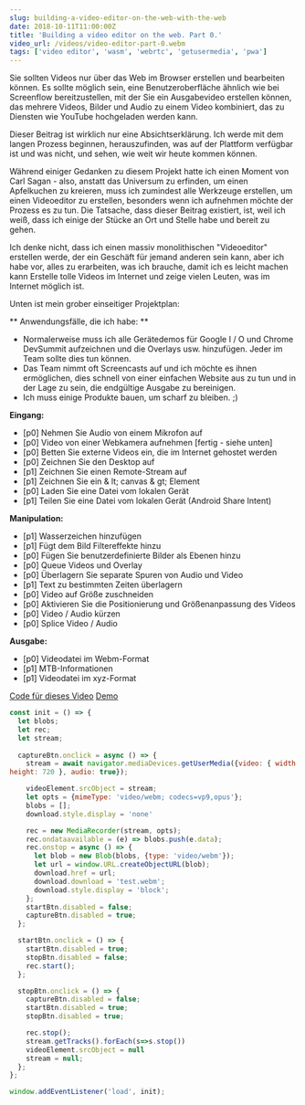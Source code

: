 ```yaml
---
slug: building-a-video-editor-on-the-web-with-the-web
date: 2018-10-11T11:00:00Z
title: 'Building a video editor on the web. Part 0.'
video_url: /videos/video-editor-part-0.webm
tags: ['video editor', 'wasm', 'webrtc', 'getusermedia', 'pwa']
---
```



Sie sollten Videos nur über das Web im Browser erstellen und bearbeiten können. Es sollte möglich sein, eine Benutzeroberfläche ähnlich wie bei Screenflow bereitzustellen, mit der Sie ein Ausgabevideo erstellen können, das mehrere Videos, Bilder und Audio zu einem Video kombiniert, das zu Diensten wie YouTube hochgeladen werden kann.

Dieser Beitrag ist wirklich nur eine Absichtserklärung. Ich werde mit dem langen Prozess beginnen, herauszufinden, was auf der Plattform verfügbar ist und was nicht, und sehen, wie weit wir heute kommen können.

Während einiger Gedanken zu diesem Projekt hatte ich einen Moment von Carl Sagan - also, anstatt das Universum zu erfinden, um einen Apfelkuchen zu kreieren, muss ich zumindest alle Werkzeuge erstellen, um einen Videoeditor zu erstellen, besonders wenn ich aufnehmen möchte der Prozess es zu tun. Die Tatsache, dass dieser Beitrag existiert, ist, weil ich weiß, dass ich einige der Stücke an Ort und Stelle habe und bereit zu gehen.

Ich denke nicht, dass ich einen massiv monolithischen "Videoeditor" erstellen werde, der ein Geschäft für jemand anderen sein kann, aber ich habe vor, alles zu erarbeiten, was ich brauche, damit ich es leicht machen kann Erstelle tolle Videos im Internet und zeige vielen Leuten, was im Internet möglich ist.

Unten ist mein grober einseitiger Projektplan:


** Anwendungsfälle, die ich habe: **


* Normalerweise muss ich alle Gerätedemos für Google I / O und Chrome DevSummit aufzeichnen und die Overlays usw. hinzufügen. Jeder im Team sollte dies tun können.
* Das Team nimmt oft Screencasts auf und ich möchte es ihnen ermöglichen, dies schnell von einer einfachen Website aus zu tun und in der Lage zu sein, die endgültige Ausgabe zu bereinigen.
* Ich muss einige Produkte bauen, um scharf zu bleiben. ;)


**Eingang:**


* [p0] Nehmen Sie Audio von einem Mikrofon auf
* [p0] Video von einer Webkamera aufnehmen [fertig - siehe unten]
* [p0] Betten Sie externe Videos ein, die im Internet gehostet werden
* [p0] Zeichnen Sie den Desktop auf
* [p1] Zeichnen Sie einen Remote-Stream auf
* [p1] Zeichnen Sie ein & lt; canvas & gt; Element
* [p0] Laden Sie eine Datei vom lokalen Gerät
* [p1] Teilen Sie eine Datei vom lokalen Gerät (Android Share Intent)


**Manipulation:**


* [p1] Wasserzeichen hinzufügen
* [p1] Fügt dem Bild Filtereffekte hinzu
* [p0] Fügen Sie benutzerdefinierte Bilder als Ebenen hinzu
* [p0] Queue Videos und Overlay
* [p0] Überlagern Sie separate Spuren von Audio und Video
* [p1] Text zu bestimmten Zeiten überlagern
* [p0] Video auf Größe zuschneiden
* [p0] Aktivieren Sie die Positionierung und Größenanpassung des Videos
* [p0] Video / Audio kürzen
* [p0] Splice Video / Audio


**Ausgabe:**


* [p0] Videodatei im Webm-Format
* [p1] MTB-Informationen
* [p1] Videodatei im xyz-Format

[Code für dieses Video](https://glitch.com/edit/\#!/camera-recorder?path=script.js:1:0) [Demo](https://camera-recorder.glitch.me/)


```javascript  
const init = () => {  
  let blobs;  
  let rec;  
  let stream;  
    
  captureBtn.onclick = async () => {  
    stream = await navigator.mediaDevices.getUserMedia({video: { width: 1280, 
height: 720 }, audio: true});

    videoElement.srcObject = stream;  
    let opts = {mimeType: 'video/webm; codecs=vp9,opus'};  
    blobs = [];  
    download.style.display = 'none'

    rec = new MediaRecorder(stream, opts);  
    rec.ondataavailable = (e) => blobs.push(e.data);  
    rec.onstop = async () => {  
      let blob = new Blob(blobs, {type: 'video/webm'});  
      let url = window.URL.createObjectURL(blob);  
      download.href = url;  
      download.download = 'test.webm';  
      download.style.display = 'block';  
    };  
    startBtn.disabled = false;  
    captureBtn.disabled = true;  
  };

  startBtn.onclick = () => {  
    startBtn.disabled = true;  
    stopBtn.disabled = false;  
    rec.start();  
  };

  stopBtn.onclick = () => {  
    captureBtn.disabled = false;  
    startBtn.disabled = true;  
    stopBtn.disabled = true;

    rec.stop();  
    stream.getTracks().forEach(s=>s.stop())  
    videoElement.srcObject = null  
    stream = null;  
  };  
};

window.addEventListener('load', init);  
```

